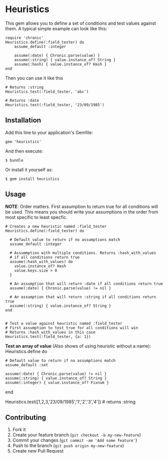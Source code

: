# Heuristics

This gem allows you to define a set of conditions and test values against them.
A typical simple example can look like this:

    require 'chronic'
    Heuristics.define(:field_tester) do
    	assume_default :integer
	
    	assume(:date) { Chronic.parse(value) }
    	assume(:string) { value.instance_of? String }
    	assume(:hash) { value.instance_of? Hash } 
    end

Then you can use it like this

    # Returns :string
    Heuristics.test(:field_tester, 'abc')

    # Returns :date
    Heuristics.test(:field_tester, '23/09/1985')


## Installation

Add this line to your application's Gemfile:

    gem 'heuristics'

And then execute:

    $ bundle

Or install it yourself as:

    $ gem install heuristics

## Usage

**NOTE**: Order matters. First assumption to return true for all conditions will be used.
This means you should write your assumptions in the order from most specific to least specfic.

    # Creates a new heuristic named :field_tester
    Heuristics.define(:field_tester) do
    
      # Default value to return if no assumptions match
      assume_default :integer

      # Assummption with multiple conditions. Returns :hash_with_values
      # if all conditions return true
      assume(:hash_with_values) do
        value.instance_of? Hash
        value.keys.size > 0
      }

      # An assumption that will return :date if all conditions return true
      assume(:date) { Chronic.parse(value) != nil }
      
      # An assumption that will return :string if all conditions return true
      assume(:string) { value.instance_of? String }
    end
    
    
    # Test a value against heuristic named :field_tester
    # First assumption to test true for all conditions will win
    # Returns :hash_with_values in this case
    Heuristics.test(:field_tester, {a: 1})
    
**Test an array of value** (Also shows of using heuristic without a name):
  Heuristics.define do
    
    # Default value to return if no assumptions match
    assume_default :set

    assume(:date) { Chronic.parse(value) != nil }
    assume(:string) { value.instance_of? String }
    assume(:integer) { value.instance_of? Fixnum }
  end
    
  Heuristics.test([1,2,3,'23/09/1985','1','2','3','4']) # returns :string

    
## Contributing

1. Fork it
2. Create your feature branch (`git checkout -b my-new-feature`)
3. Commit your changes (`git commit -am 'Add some feature'`)
4. Push to the branch (`git push origin my-new-feature`)
5. Create new Pull Request
